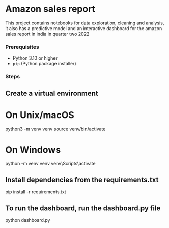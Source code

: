 # Amazon sales report

This project contains notebooks for data exploration, cleaning and analysis, it also has a predictive model and an interactive dashboard for the amazon sales report in india in quarter two 2022




### Prerequisites

- Python 3.10 or higher
- `pip` (Python package installer)

### Steps
## Create a virtual environment
# On Unix/macOS
python3 -m venv venv
source venv/bin/activate

# On Windows
python -m venv venv
venv\Scripts\activate

## Install dependencies from the requirements.txt
pip install -r requirements.txt

## To run the dashboard, run the dashboard.py file
python dashboard.py
